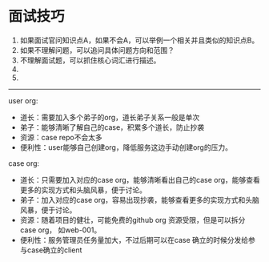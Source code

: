 # 面试技巧
1. 如果面试官问知识点A，如果不会A，可以举例一个相关并且类似的知识点B。
2. 如果不理解问题，可以追问具体问题方向和范围？
3. 不理解面试题，可以抓住核心词汇进行描述。
4. 
5. 


---
user org:
* 道长：需要加入多个弟子的org，道长弟子关系一般是单次
* 弟子：能够清晰了解自己的case，积累多个道长，防止抄袭
* 资源：case repo不会太多
* 便利性：user能够自己创建org，降低服务这边手动创建org的压力。
  
case org:
* 道长：只需要加入对应的case org，能够清晰看出自己的case org，能够查看更多的实现方式和头脑风暴，便于讨论。
* 弟子：加入对应的case org，容易出现抄袭，能够查看更多的实现方式和头脑风暴，便于讨论。
* 资源：随着项目的健壮，可能免费的github org 资源受限，但是可以拆分case org， 如web-001。
* 便利性：服务管理员任务量加大，不过后期可以在case 确立的时候分发给参与case确立的client
